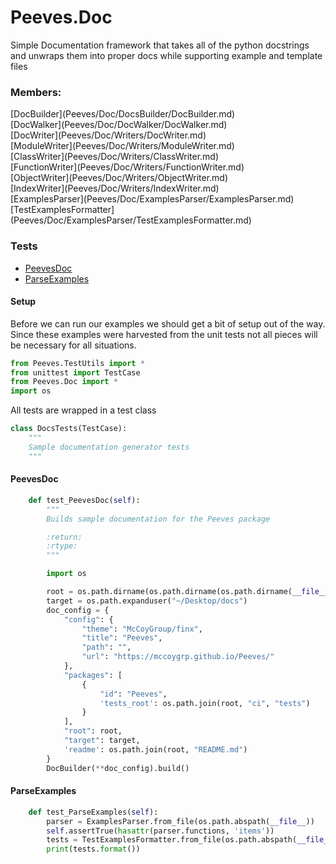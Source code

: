 # <a id="Peeves.Doc">Peeves.Doc</a>
    
Simple Documentation framework that takes all of the python docstrings and unwraps them into proper docs while supporting
example and template files

### Members:

<div class="container alert alert-secondary bg-light">
  <div class="row">
   <div class="col" markdown="1">
[DocBuilder](Peeves/Doc/DocsBuilder/DocBuilder.md)   
</div>
   <div class="col" markdown="1">
[DocWalker](Peeves/Doc/DocWalker/DocWalker.md)   
</div>
   <div class="col" markdown="1">
[DocWriter](Peeves/Doc/Writers/DocWriter.md)   
</div>
</div>
  <div class="row">
   <div class="col" markdown="1">
[ModuleWriter](Peeves/Doc/Writers/ModuleWriter.md)   
</div>
   <div class="col" markdown="1">
[ClassWriter](Peeves/Doc/Writers/ClassWriter.md)   
</div>
   <div class="col" markdown="1">
[FunctionWriter](Peeves/Doc/Writers/FunctionWriter.md)   
</div>
</div>
  <div class="row">
   <div class="col" markdown="1">
[ObjectWriter](Peeves/Doc/Writers/ObjectWriter.md)   
</div>
   <div class="col" markdown="1">
[IndexWriter](Peeves/Doc/Writers/IndexWriter.md)   
</div>
   <div class="col" markdown="1">
[ExamplesParser](Peeves/Doc/ExamplesParser/ExamplesParser.md)   
</div>
</div>
  <div class="row">
   <div class="col" markdown="1">
[TestExamplesFormatter](Peeves/Doc/ExamplesParser/TestExamplesFormatter.md)   
</div>
</div>
</div>



### Tests
- [PeevesDoc](#PeevesDoc)
- [ParseExamples](#ParseExamples)

#### Setup
Before we can run our examples we should get a bit of setup out of the way.
Since these examples were harvested from the unit tests not all pieces
will be necessary for all situations.
```python
from Peeves.TestUtils import *
from unittest import TestCase
from Peeves.Doc import *
import os
```

All tests are wrapped in a test class
```python
class DocsTests(TestCase):
    """
    Sample documentation generator tests
    """
```
#### <a name="PeevesDoc">PeevesDoc</a>
```python
    def test_PeevesDoc(self):
        """
        Builds sample documentation for the Peeves package

        :return:
        :rtype:
        """

        import os

        root = os.path.dirname(os.path.dirname(os.path.dirname(__file__)))
        target = os.path.expanduser("~/Desktop/docs")
        doc_config = {
            "config": {
                "theme": "McCoyGroup/finx",
                "title": "Peeves",
                "path": "",
                "url": "https://mccoygrp.github.io/Peeves/"
            },
            "packages": [
                {
                    "id": "Peeves",
                    'tests_root': os.path.join(root, "ci", "tests")
                }
            ],
            "root": root,
            "target": target,
            'readme': os.path.join(root, "README.md")
        }
        DocBuilder(**doc_config).build()
```
#### <a name="ParseExamples">ParseExamples</a>
```python
    def test_ParseExamples(self):
        parser = ExamplesParser.from_file(os.path.abspath(__file__))
        self.assertTrue(hasattr(parser.functions, 'items'))
        tests = TestExamplesFormatter.from_file(os.path.abspath(__file__))
        print(tests.format())
```